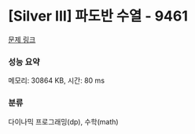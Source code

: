 # [Silver III] 파도반 수열 - 9461 

[문제 링크](https://www.acmicpc.net/problem/9461) 

### 성능 요약

메모리: 30864 KB, 시간: 80 ms

### 분류

다이나믹 프로그래밍(dp), 수학(math)

